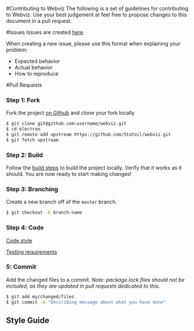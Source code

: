 #Contributing to Webviz
The following is a set of guidelines for contributing to Webviz. Use your best
judgement at feel free to propose changes to this document in a pull request.

#Issues
Issues are created [here](https://github.com/Statoil/webviz/issues/new).

When creating a new issue, please use this format when explaining your problem:
* Expected behavior
* Actual behavior
* How to reproduce

#Pull Requests


### Step 1: Fork
Fork the project [on Github](https://github.com/Statoil/webviz) and clone your fork locally
```sh
$ git clone git@github.com:username/webviz.git
$ cd electron
$ git remote add upstream https://github.com/Statoil/webviz.git
$ git fetch upstream
```

### Step 2: Build
Follow the [build steps](https://github.com/Statoil/webviz/blob/master/README.md) to build
the project locally. Verify that it works as it should. You are now ready to start making changes!

### Step 3: Branching
Create a new branch off of the `master` branch.
```sh
$ git checkout -b branch-name 
```

### Step 4: Code
[Code style]()

[Testing requirements]()

### 5: Commit
Add the changed files to a commit. _Note: package.lock files should not be included, as they
are updated in pull requests dedicated to this._

```sh
$ git add my/changed/files
$ git commit -m "Describing message about what you have done"
```

## Style Guide